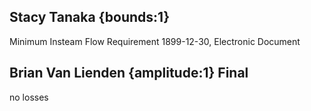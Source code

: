 ## Stacy Tanaka {bounds:1} 
Minimum Insteam Flow Requirement
1899-12-30, Electronic Document

## Brian Van Lienden {amplitude:1} Final
no losses

